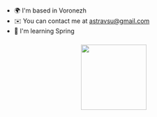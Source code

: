 * 🌍  I'm based in Voronezh
* ✉️  You can contact me at [astravsu@gmail.com](mailto:astravsu@gmail.com)
* 🧠  I'm learning Spring
  
<h3 align="center"><img src="https://www.vsu.ru/ru/university/general/images/vsu_gerb170x200.jpg" height="150"/></h3>
